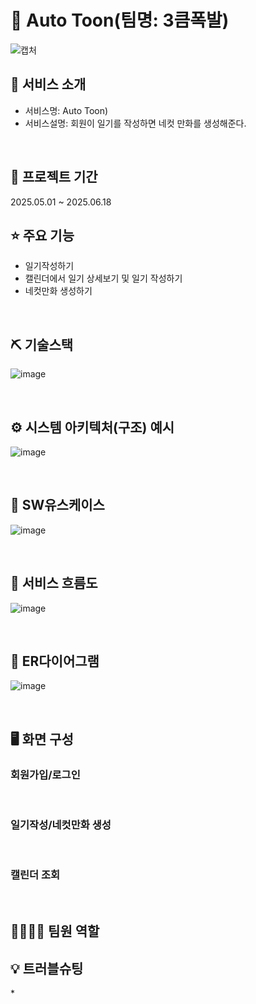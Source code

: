 # 📎 Auto Toon(팀명: 3큼폭발)

![캡처]()




## 👀 서비스 소개
* 서비스명: Auto Toon)
* 서비스설명: 회원이 일기를 작성하면 네컷 만화를 생성해준다.
<br>

## 📅 프로젝트 기간
2025.05.01 ~ 2025.06.18 
<br>

## ⭐ 주요 기능
* 일기작성하기
* 캘린더에서 일기 상세보기 및 일기 작성하기
* 네컷만화 생성하기
<br>

## ⛏ 기술스택

![image](https://github.com/user-attachments/assets/cd79a51d-929b-420f-8740-2f456140147a)


<br>

## ⚙ 시스템 아키텍처(구조) 예시 
![image](https://github.com/user-attachments/assets/45dc3618-44a4-4a6b-bd68-eaad1dd8d789)


<br>

## 📌 SW유스케이스
![image](https://github.com/user-attachments/assets/71ebe37b-4ea2-45ac-8860-d61992224a6a)



<br>

## 📌 서비스 흐름도
![image](https://github.com/user-attachments/assets/1d71bfdc-7ad3-428e-8c6e-25529b7693ae)



<br>

## 📌 ER다이어그램
![image](https://github.com/user-attachments/assets/3ca7b750-475f-4ec6-90f7-785b5554d554)


<br>

## 🖥 화면 구성

### 회원가입/로그인





<br>

### 일기작성/네컷만화 생성





<br>

### 캘린더 조회










<br>

## 👨‍👩‍👦‍👦 팀원 역할




## 💡 트러블슈팅
  
*<br>



<br>




<br><br>


